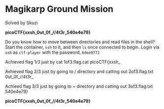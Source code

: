 # Magikarp Ground Mission
Solved by Skuzi

**picoCTF{xxsh_0ut_0f_\/\/4t3r_540e4e79}**

Do you know how to move between directories and read files in the shell? Start the container, `ssh` to it, and then `ls` once connected to begin. Login via `ssh` as `ctf-player` with the password, `6dee9772`

Achieved flag 1/3 just by cat 1of3.flag.cat
picoCTF{xxsh_

Avhieved flag 2/3 just by going to / directory and catting out 2of3.flag.txt
0ut_0f_\/\/4t3r_

Achieed flag 3/3 just by going to ~ directory and catting out 3of3.flag.txt
540e4e79}

**picoCTF{xxsh_0ut_0f_\/\/4t3r_540e4e79}**
